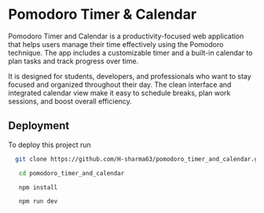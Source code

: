 
# Pomodoro Timer & Calendar

Pomodoro Timer and Calendar is a productivity-focused web application that helps users manage their time effectively using the Pomodoro technique. The app includes a customizable timer and a built-in calendar to plan tasks and track progress over time.

It is designed for students, developers, and professionals who want to stay focused and organized throughout their day. The clean interface and integrated calendar view make it easy to schedule breaks, plan work sessions, and boost overall efficiency.




## Deployment

To deploy this project run

```bash
  git clone https://github.com/H-sharma63/pomodoro_timer_and_calendar.git

```
```bash
   cd pomodoro_timer_and_calendar
```
```bash
   npm install
```
```bash
   npm run dev
```

